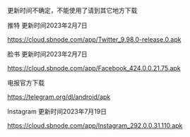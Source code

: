 
更新时间不确定，不能使用了请到其它地方下载 

推特 更新时间2023年2月7日

https://cloud.sbnode.com/app/Twitter_9.98.0-release.0.apk

脸书 更新时间2023年2月7日

https://cloud.sbnode.com/app/Facebook_424.0.0.21.75.apk

电报官方下载

https://telegram.org/dl/android/apk

Instagram  更新时间2023年7月19日


https://cloud.sbnode.com/app/Instagram_292.0.0.31.110.apk